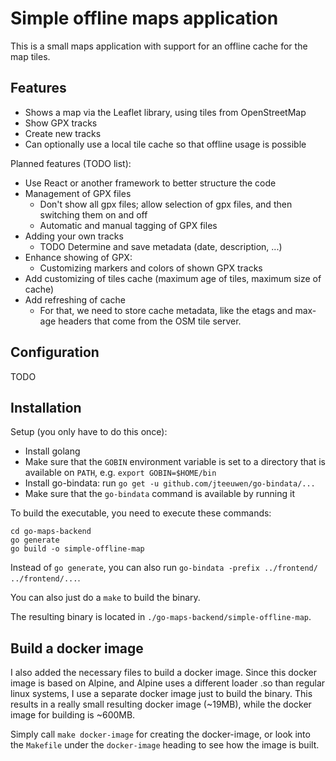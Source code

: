 # Simple offline maps application

This is a small maps application with support for an offline cache for the map tiles.

## Features

* Shows a map via the Leaflet library, using tiles from OpenStreetMap
* Show GPX tracks
* Create new tracks
* Can optionally use a local tile cache so that offline usage is possible

Planned features (TODO list):
* Use React or another framework to better structure the code
* Management of GPX files
  * Don't show all gpx files; allow selection of gpx files, and then switching them on and off
  * Automatic and manual tagging of GPX files
* Adding your own tracks
  * TODO Determine and save metadata (date, description, ...)
* Enhance showing of GPX:
  * Customizing markers and colors of shown GPX tracks
* Add customizing of tiles cache (maximum age of tiles, maximum size of cache)
* Add refreshing of cache
  * For that, we need to store cache metadata, like the etags and max-age
    headers that come from the OSM tile server.


## Configuration

TODO

## Installation

Setup (you only have to do this once):
* Install golang
* Make sure that the `GOBIN` environment variable is set to a directory that is available on `PATH`, e.g. `export GOBIN=$HOME/bin`
* Install go-bindata: run `go get -u github.com/jteeuwen/go-bindata/...`
* Make sure that the `go-bindata` command is available by running it

To build the executable, you need to execute these commands:
```
cd go-maps-backend
go generate
go build -o simple-offline-map
```
Instead of `go generate`, you can also run `go-bindata -prefix ../frontend/ ../frontend/...`.

You can also just do a `make` to build the binary.

The resulting binary is located in `./go-maps-backend/simple-offline-map`.


## Build a docker image

I also added the necessary files to build a docker image. Since this docker
image is based on Alpine, and Alpine uses a different loader .so than regular
linux systems, I use a separate docker image just to build the binary. This
results in a really small resulting docker image (~19MB), while the docker image
for building is ~600MB.

Simply call `make docker-image` for creating the docker-image, or look into the
`Makefile` under the `docker-image` heading to see how the image is built.


